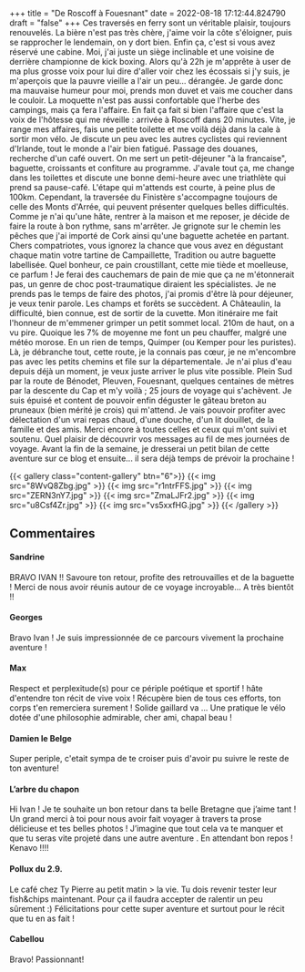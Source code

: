 +++
title = "De Roscoff à Fouesnant"
date = 2022-08-18 17:12:44.824790
draft = "false"
+++
Ces traversés en ferry sont un véritable plaisir, toujours renouvelés. La bière n'est pas très chère, j'aime voir la côte s'éloigner, puis se rapprocher le lendemain, on y dort bien. Enfin ça, c'est si vous avez réservé une cabine. Moi, j'ai juste un siège inclinable et une voisine de derrière championne de kick boxing. Alors qu'à 22h je m'apprête à user de ma plus grosse voix pour lui dire d'aller voir chez les écossais si j'y suis, je m'aperçois que la pauvre vieille a l'air un peu... dérangée. Je garde donc ma mauvaise humeur pour moi, prends mon duvet et vais me coucher dans le couloir. La moquette n'est pas aussi confortable que l'herbe des campings, mais ça fera l'affaire. En fait ça fait si bien l'affaire que c'est la voix de l'hôtesse qui me réveille : arrivée à Roscoff dans 20 minutes. Vite, je range mes affaires, fais une petite toilette et me voilà déjà dans la cale à sortir mon vélo. Je discute un peu avec les autres cyclistes qui reviennent d'Irlande, tout le monde a l'air bien fatigué. Passage des douanes, recherche d'un café ouvert. On me sert un petit-déjeuner "à la francaise", baguette, croissants et confiture au programme. J'avale tout ça, me change dans les toilettes et discute une bonne demi-heure avec une triathlète qui prend sa pause-café. L'étape qui m'attends est courte, à peine plus de 100km. Cependant, la traversée du Finistère s'accompagne toujours de celle des Monts d'Arrée, qui peuvent présenter quelques belles difficultés. Comme je n'ai qu'une hâte, rentrer à la maison et me reposer, je décide de faire la route à bon rythme, sans m'arrêter. Je grignote sur le chemin les pêches que j'ai importé de Cork ainsi qu'une baguette achetée en partant. Chers compatriotes, vous ignorez la chance que vous avez en dégustant chaque matin votre tartine de Campaillette, Tradition ou autre baguette labellisée. Quel bonheur, ce pain croustillant, cette mie tiède et moelleuse, ce parfum ! Je ferai des cauchemars de pain de mie que ça ne m'étonnerait pas, un genre de choc post-traumatique diraient les spécialistes. Je ne prends pas le temps de faire des photos, j'ai promis d'être là pour déjeuner, je veux tenir parole. Les champs et forêts se succèdent. A Châteaulin, la difficulté, bien connue, est de sortir de la cuvette. Mon itinéraire me fait l'honneur de m'emmener grimper un petit sommet local. 210m de haut, on a vu pire. Quoique les 7% de moyenne me font un peu chauffer, malgré une météo morose. En un rien de temps, Quimper (ou Kemper pour les puristes). Là, je débranche tout, cette route, je la connais pas cœur, je ne m'encombre pas avec les petits chemins et file sur la départementale. Je n'ai plus d'eau depuis déjà un moment, je veux juste arriver le plus vite possible. Plein Sud par la route de Bénodet, Pleuven, Fouesnant, quelques centaines de mètres par la descente du Cap et m'y voilà ; 25 jours de voyage qui s'achèvent. Je suis épuisé et content de pouvoir enfin déguster le gâteau breton au pruneaux (bien mérité je crois) qui m'attend. Je vais pouvoir profiter avec délectation d'un vrai repas chaud, d'une douche, d'un lit douillet, de la famille et des amis. Merci encore à toutes celles et ceux qui m'ont suivi et soutenu. Quel plaisir de découvrir vos messages au fil de mes journées de voyage. Avant la fin de la semaine, je dresserai un petit bilan de cette aventure sur ce blog et ensuite... il sera déjà temps de prévoir la prochaine !

{{< gallery class="content-gallery" btn="6">}}
{{< img src="8WvQ8Zbg.jpg" >}}
{{< img src="r1ntrFFS.jpg" >}}
{{< img src="ZERN3nY7.jpg" >}}
{{< img src="ZmaLJFr2.jpg" >}}
{{< img src="u8Csf4Zr.jpg" >}}
{{< img src="vs5xxfHG.jpg" >}}
{{< /gallery >}}

## Commentaires
#### Sandrine
BRAVO IVAN !! 
Savoure ton retour, profite des retrouvailles et de la baguette !
Merci de nous avoir réunis autour de ce voyage incroyable...
A très bientôt !!
#### Georges
Bravo Ivan ! Je suis impressionnée de ce parcours vivement la prochaine aventure !
#### Max
Respect et perplexitude(s) pour ce périple poétique et sportif ! 
hâte d'entendre ton récit de vive voix ! Récupère bien de tous ces efforts, ton corps t'en remerciera surement ! Solide gaillard va ... Une pratique le vélo dotée d'une philosophie admirable, cher ami, chapal beau !
#### Damien le Belge
Super periple, c'etait sympa de te croiser puis d'avoir pu suivre le reste de ton aventure!
#### L’arbre du chapon
Hi Ivan ! Je te souhaite un bon retour dans ta belle Bretagne que j’aime tant ! Un grand merci à toi pour nous avoir fait voyager à travers ta prose délicieuse et tes belles photos ! J’imagine que tout cela va te manquer et que tu seras vite projeté dans une autre aventure . En attendant bon repos ! Kenavo !!!!
#### Pollux du 2.9.
Le café chez Ty Pierre au petit matin > la vie.
Tu dois revenir tester leur fish&chips maintenant. Pour ça il faudra accepter de ralentir un peu sûrement :) 
Félicitations pour cette super aventure et surtout pour le récit que tu en as fait !
#### Cabellou
Bravo! Passionnant!
